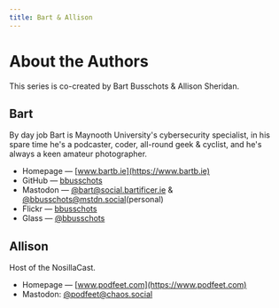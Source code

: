 ```yaml
---
title: Bart & Allison
---
```

# About the Authors

This series is co-created by Bart Busschots & Allison Sheridan.

## Bart

By day job Bart is Maynooth University's cybersecurity specialist, in his spare time he's a podcaster, coder, all-round geek & cyclist, and he's always a keen amateur photographer.

- Homepage — [www.bartb.ie](https://www.bartb.ie)
- GitHub — [bbusschots](https://github.com/bbusschots)
- Mastodon — [@bart@social.bartificer.ie](https://social.bartificer.ie/@bart) & [@bbusschots@mstdn.social](https://mstdn.social/@bbusschots)(personal)
- Flickr — [bbusschots](https://flickr.com/photos/bbusschots)
- Glass — [@bbusschots](https://glass.photo/bbusschots)

## Allison

Host of the NosillaCast.

- Homepage — [www.podfeet.com](https://www.podfeet.com)
- Mastodon: [@podfeet@chaos.social](https://chaos.social/@podfeet)